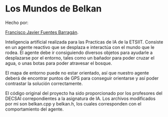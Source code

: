 # Los Mundos de Belkan
Hecho por:

[Francisco Javier Fuentes Barragán](https://github.com/11Afro11).


Inteligencia artificial realizada para las Practicas de IA de la ETSIIT.
Consiste en un agente reactivo que se desplaza e interactúa con el mundo que le rodea.
El agente debe ir consiguiendo diversos objetos para ayudarle a desplazarse por el entorno, tales como un bañador para poder cruzar el agua, o unas botas para poder atravesar el bosque.

El mapa de entorno puede no estar orientado, así que nuestro agente deberá de encontrar puntos de GPS para conseguir orientarse y así poder contrastar la solución correctamente.

El código original del proyecto ha sido proporcionado por los profesores del DECSAI correpondientes a la asignatura de IA.
Los archivos modificados por mi son belkan.cpp y belkan.h, los cuales corresponden con el comportamiento del agente.
